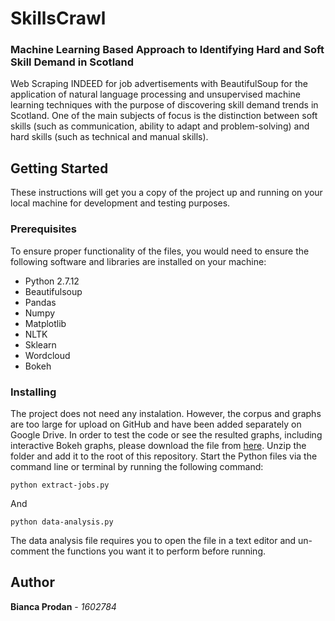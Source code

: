 # SkillsCrawl  
### Machine Learning Based Approach to Identifying Hard and Soft Skill Demand in Scotland
Web Scraping INDEED for job advertisements with BeautifulSoup for the application of natural language processing and unsupervised machine learning techniques with the purpose of discovering skill demand trends in Scotland. One of the main subjects of focus is the distinction between soft skills (such as communication, ability to adapt and problem-solving) and hard skills (such as technical and manual skills).

## Getting Started

These instructions will get you a copy of the project up and running on your local machine for development and testing purposes. 

### Prerequisites

To ensure proper functionality of the files, you would need to ensure the following software and libraries are installed on your machine:  

* Python 2.7.12
* Beautifulsoup
* Pandas
* Numpy
* Matplotlib
* NLTK
* Sklearn
* Wordcloud
* Bokeh

### Installing

The project does not need any instalation. However, the corpus and graphs are too large for upload on GitHub and have been added separately on Google Drive. In order to test the code or see the resulted graphs, including interactive Bokeh graphs, please download the file from [here](https://drive.google.com/open?id=1F7DaM9fSehRO7E-4HuQck3MOhWJfWH84). Unzip the folder and add it to the root of this repository. Start the Python files via the command line or terminal by running the following command:  

```
python extract-jobs.py
```

And

```
python data-analysis.py
```

The data analysis file requires you to open the file in a text editor and un-comment the functions you want it to perform before running. 

## Author

**Bianca Prodan** - *1602784* 

